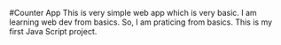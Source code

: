#Counter App
This is very simple web app which is very basic.
I am learning web dev from basics.
So, I am praticing from basics.
This is my first Java Script project.
